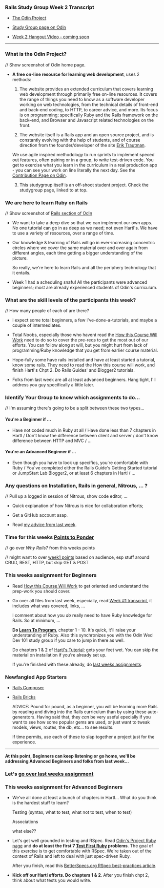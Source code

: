 ### Rails Study Group Week 2 Transcript

- [The Odin Project](http://www.theodinproject.com)

- [Study Group page on Odin](http://www.theodinproject.com/studygroup)

- [Week 2 Hangout Video - coming soon]()

---

### What is the Odin Project?  
// Show screenshot of Odin home page.
- **A free on-line resource for learning web development**, uses 2 methods:

    1. The website provides an extended curriculum that covers learning web development through primarily
    free on-line resources.  It covers the range of things you need to know as a software developer
    working on web technologies, from the technical details of front-end and back-end coding, to HTTP,
    to career advice, and more.  Its focus is on programming; specifically Ruby and the Rails framework
	on the back-end, and Browser and Javascript related technologies on the front.

	2. The website itself is a Rails app and an open source project, and is constantly evolving with the
	help of students, and of course direction from the founder/developer of the site 
	[Erik Trautman](http://www.theodinproject.com/contact).

	We use agile inspired methodology to run sprints to implement speced out features, often pairing or 
	in a group, to write test-driven code.  You get to exercise what you learn in the curriculum in a 
	real production app - you can see your work on line literally the next day. See the 
	[Contribution Page on Odin](http://www.theodinproject.com/contributing).

    3. This studygroup itself is an off-shoot student project.  Check the studygroup page, linked to at top.

### We are here to learn **Ruby on Rails**
// Show screenshot of [Rails section of Odin](http://www.theodinproject.com/courses/ruby-on-rails/lessons)
- We want to take a deep dive so that we can implement our own apps.  No one tutorial can go in as deep as we need; not even Hartl's.  We have to use a variety of resources, over a range of time.

- Our knowledge & learning of Rails will go in ever-increasing concentric circles where we cover the same material over and over again from different angles, each time getting a bigger understanding of the picture.  

	So really, we're here to learn Rails and all the periphery technology that it entails.

- Week 1 had a scheduling snafu! All the participants were advanced beginners; most are already experienced students of Odin's curriculum.  



### What are the skill levels of the participants this week?
// How many people of each of are there?
	
- I expect some total beginners, a few I've-done-a-tutorials, and maybe a couple of intermediates.

- Total Noobs, especially those who havent read the 
	[How this Course Will Work](http://www.theodinproject.com/courses/ruby-on-rails/lessons/how-this-course-will-work)
	need to do so to cover the pre-reqs to get the most out of our efforts.  You can follow along at will, but you might hurt from lack of programming/Ruby knowledge that you get from earlier course material.

- Hope-fully some have rails installed and have at least started a tutorial, know some rails.  They need to 
	read the How this course will work, and finish Hartl's Chpt 2.  Do Rails Guides' and Blogger2 tutorials.

- Folks from last week are all at least advanced beginners. Hang tight, I'll address you guy specifically a little later.



### Identify Your Group to know which assignments to do...
// I'm assuming there's going to be a split between these two types...

#### You're a Beginner if ...

- Have not coded much in Ruby at all / Have done less than 7 chapters in Hartl / Don't know the difference between client and server / don't know difference between HTTP and MVC / ...


#### You're an Advanced Beginner if ...

- Even though you have to look up specifics, you're comfortable with Ruby / You've completed either the Rails Guide's Getting Started tutorial or JumpStart Lab Blogger2, or at least 6 chapters in Hartl / ...



### Any questions on Installation, Rails in general, Nitrous, ... ?
// Pull up a logged in session of Nitrous, show code editor, ...
- Quick explanation of how Nitrous is nice for collaboration efforts;

- Get a GitHub account asap.  

- Read [my advice from last week](https://github.com/afshinator/OdinRailsStudyGroup/blob/master/week1-transcript.md#advice).


### Time for this weeks [**Points to Ponder**]()
// go over *Why Rails?* from this weeks points

// might want to over [week1 points](https://github.com/afshinator/OdinRailsStudyGroup/blob/master/week1-pointsToPonder.md) based on audience, esp stuff around CRUD, REST, HTTP, but skip GET & POST



### This weeks assignment for Beginners

- Read [How this Course Will Work](http://www.theodinproject.com/courses/ruby-on-rails/lessons/how-this-course-will-work)
    to get oriented and understand the prep-work you should cover.

- Go over all files from last week, especially, read [Week #1 transcript](https://github.com/afshinator/OdinRailsStudyGroup/blob/master/week1-transcript.md),
 it includes what was covered, links, ... 

    I comment about how you *do* really need to have Ruby knowledge for Rails. So at minimum, ...
    
    **Do [Learn To Program](https://pine.fm/LearnToProgram/)**, chapter 1 - 10.  It's quick, it'll raise your understanding of Ruby.  Also this synchronizes you with the Odin Wed Dev 101 study group if you care to jump in there as well.
    
    Do chapters 1 & 2 of [Hartl's Tutorial](http://ruby.railstutorial.org/ruby-on-rails-tutorial-book); gets your feet wet.  You can skip the material on installation if you're already set up.
    
    If you're finished with these already, do [last weeks assignments]().


### Newfangled App Starters

- [Rails Composer](http://railsapps.github.io/rails-composer/)

- [Rails Bricks](http://www.railsbricks.net/)

	ADVICE: Pound for pound, as a beginner, you will be learning more Rails by reading and diving into the Rails curriculum than by using these auto-generators.  Having said that, they *can* be very useful epecially if you want to see how some popular gems are used, or just want to tweak models, views, routes, the db, etc... to see results.

    If time permits, use each of these to slap together a project just for the experience.

---

**At this point, Beginners can keep listening or go home, we'll be addressing Advanced Beginners and folks from last week...**

### Let's [go over last weeks assignment]()



### This weeks assignment for Advanced Beginners

- We've all done at least a bunch of chapters in Hartl... What do you think is the hardest stuff to learn?

	Testing (syntax, what to test, what not to test, when to test)

	Associations

	what else??

- Let's get well grounded in testing and RSpec. Read [Odin's Project Ruby page](http://www.theodinproject.com/courses/web-development-101/lessons/ruby) and **do at least the first 7 [Test First Ruby](http://testfirst.org/learn_ruby) problems**.
	The goal of this exercise is to get comfortable with RSpec.  We're taken out of the context of Rails and left to deal with just spec-driven Ruby.

	After you finish, read this [BetterSpecs.org RSpec best-practices article](http://betterspecs.org/).

- **Kick off our Hartl efforts.  Do chapters 1 & 2**.  After you finish chpt 2, think about what tests you would
write.




    